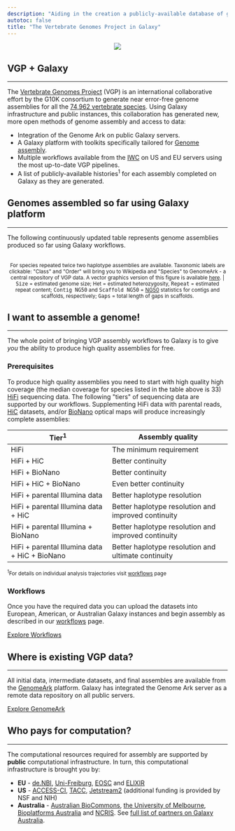 ```yaml
---
description: "Aiding in the creation a publicly-available database of genome assemblies of over 70,000 vertebrate species"
autotoc: false
title: "The Vertebrate Genomes Project in Galaxy"
---
```


<p align="center">
  <img src="/images/vgp/vgp_logo.png"/>
</p>

## VGP + Galaxy

----

The [Vertebrate Genomes Project](https://vertebrategenomesproject.org/) (VGP) is an international collaborative effort by the G10K consortium to generate near error-free genome assemblies for all the [74,962 vertebrate species](https://worldanimalfoundation.org/advocate/how-many-animals-are-in-the-world/).
Using Galaxy infrastructure and public instances, this collaboration has generated new, more open methods of genome assembly and access to data:
  - Integration of the Genome Ark on public Galaxy servers.
  - A Galaxy platform with toolkits specifically tailored for [Genome assembly](https://assembly.usegalaxy.eu).
  - Multiple workflows available from the [IWC](https://github.com/galaxyproject/iwc) on US and EU servers using the most up-to-date VGP pipelines.
  - A list of publicly-available histories<sup>1</sup> for each assembly completed on Galaxy as they are generated.


## Genomes assembled so far using Galaxy platform

-----

The following continuously updated table represents genome assemblies produced so far using Galaxy workflows.

<div class="shadow-sm p-3 mb-5 bg-light rounded" align="center">
  <vega-embed spec="https://raw.githubusercontent.com/nekrut/vgp_hub_page_data/main/json/species_stats.vl.json"/><br>
  <small>For species repeated twice two haplotype assemblies are available. Taxonomic labels are clickable: "Class" and "Order" will bring you to Wikipedia and "Species" to GenomeArk - a central repository of VGP data. A vector graphics version of this figure is available <a href="https://raw.githubusercontent.com/nekrut/vgp_hub_page_data/main/svg/species_stats.svg">here</a>. | <tt>Size</tt> = estimated genome size; Het = estimated heterozygosity, <tt>Repeat</tt> = estimated repeat content; <tt>Contig NG50</tt> and <tt>Scaffold NG50</tt> = <a href="https://en.wikipedia.org/wiki/N50,_L50,_and_related_statistics#NG50">NG50</a> statistics for contigs and scaffolds, respectively; <tt>Gaps</tt> = total length of gaps in scaffolds.</small>
</div>


## I want to assemble a genome!

------

The whole point of bringing VGP assembly workflows to Galaxy is to give *you* the ability to produce high quality assemblies for free. 

### Prerequisites

To produce high quality assemblies you need to start with high quality high coverage (the median coverage for species listed in the table above is 33) [HiFi](https://www.pacb.com/technology/hifi-sequencing/) sequencing data. The following "tiers" of sequencing data are supported by our workflows. Supplementing HiFi data with parental reads, [HiC](https://en.wikipedia.org/wiki/Hi-C_(genomic_analysis_technique)) datasets, and/or [BioNano](https://academic.oup.com/nar/article/38/18/e177/1069400?login=false) optical maps will produce increasingly complete assemblies:

|  Tier<sup>1</sup> | Assembly quality  |
|------|---------------|
| HiFi| The minimum requirement |
| HiFi + HiC| Better continuity |
| HiFi + BioNano | Better continuity | 
| HiFi + HiC + BioNano | Even better continuity |
| HiFi + parental Illumina data| Better haplotype resolution |
| HiFi + parental Illumina data + HiC| Better haplotype resolution and improved continuity | 
| HiFi + parental Illumina + BioNano | Better haplotype resolution and improved continuity |
| HiFi + parental Illumina data + HiC + BioNano | Better haplotype resolution and ultimate continuity |
<small><sup>1</sup>For details on individual analysis trajectories visit [workflows](/projects/vgp/workflows/) page</small>

### Workflows

Once you have the required data you can upload the datasets into European, American, or Australian Galaxy instances and begin assembly as described in our [workflows](/projects/vgp/workflows/) page.

<a href="/projects/vgp/workflows/" class="btn btn-danger">Explore Workflows</a>

## Where is existing VGP data?

-----

All initial data, intermediate datasets, and final assembles are available from the [GenomeArk](https://vgp.github.io/genomeark/) platform. Galaxy has integrated the Genome Ark server as a remote data repository on all public servers. 

<a href="https://vgp.github.io/genomeark/" class="btn btn-primary" target="_blank">Explore GenomeArk</a>

## Who pays for computation?

------

The computational resources required for assembly are supported by **public** computational infrastructure. In turn, this computational infrastructure is brought you by:

- **EU** - [de.NBI](https://www.denbi.de/), [Uni-Freiburg](https://uni-freiburg.de), [EOSC](https://eosc.eu) and [ELIXIR](https://elixir-europe.org/)
- **US** - [ACCESS-CI](https://access-ci.org/), [TACC](https://www.tacc.utexas.edu/), [Jetstream2](https://jetstream-cloud.org/) (additional funding is provided by NSF and NIH)
- **Australia** - [Australian BioCommons](https://www.biocommons.org.au/), [the University of Melbourne](https://www.unimelb.edu.au/), [Bioplatforms Australia](https://bioplatforms.com/) and [NCRIS](https://www.education.gov.au/ncris). See [full list of partners on Galaxy Australia](https://site.usegalaxy.org.au/about#operational-partners).


